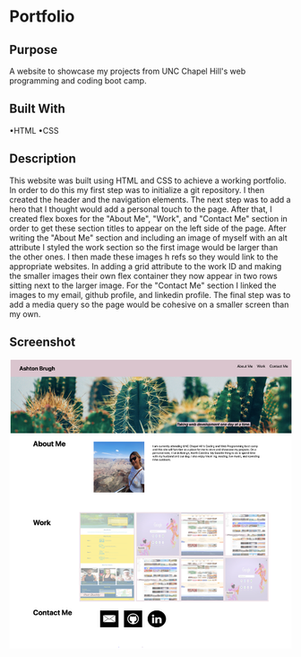 # Portfolio

## Purpose
A website to showcase my projects from UNC Chapel Hill's web programming and coding boot camp. 

## Built With
•HTML
•CSS

## Description
This website was built using HTML and CSS to achieve a working portfolio. In order to do this my first step was to initialize a git repository. I then created the header and the navigation elements. The next step was to add a hero that I thought would add a personal touch to the page. After that, I created flex boxes for the "About Me", "Work", and "Contact Me" section in order to get these section titles to appear on the left side of the page. After writing the "About Me" section and including an image of myself with an alt attribute I styled the work section so the first image would be larger than the other ones. I then made these images h refs so they would link to the appropriate websites. In adding a grid attribute to the work ID and making the smaller images their own flex container they now appear in two rows sitting next to the larger image. For the "Contact Me" section I linked the images to my email, github profile, and linkedin profile. The final step was to add a media query so the page would be cohesive on a smaller screen than my own. 


## Screenshot

<img src="portfolio.jpg">